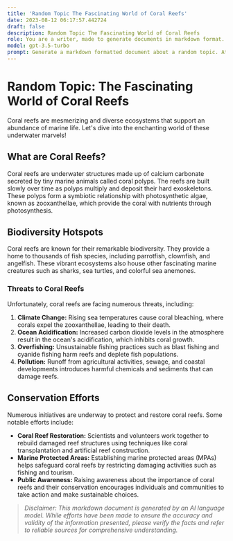 ```yaml
---
title: 'Random Topic The Fascinating World of Coral Reefs'
date: 2023-08-12 06:17:57.442724
draft: false
description: Random Topic The Fascinating World of Coral Reefs
role: You are a writer, made to generate documents in markdown format. It is very important that all of the documents you generate are in valid markdown format.
model: gpt-3.5-turbo
prompt: Generate a markdown formatted document about a random topic. At the bottom, include a disclaimer explaining that the document was generated by you. The first line of the document should be the title. Make sure that the entire document is in proper markdown format, using a mix of various tags to make the document visually appealing.
---
```


# Random Topic: The Fascinating World of Coral Reefs

Coral reefs are mesmerizing and diverse ecosystems that support an abundance of marine life. Let's dive into the enchanting world of these underwater marvels!

## What are Coral Reefs?

Coral reefs are underwater structures made up of calcium carbonate secreted by tiny marine animals called coral polyps. The reefs are built slowly over time as polyps multiply and deposit their hard exoskeletons. These polyps form a symbiotic relationship with photosynthetic algae, known as zooxanthellae, which provide the coral with nutrients through photosynthesis.

## Biodiversity Hotspots

Coral reefs are known for their remarkable biodiversity. They provide a home to thousands of fish species, including parrotfish, clownfish, and angelfish. These vibrant ecosystems also house other fascinating marine creatures such as sharks, sea turtles, and colorful sea anemones.

### Threats to Coral Reefs

Unfortunately, coral reefs are facing numerous threats, including:

1. **Climate Change:** Rising sea temperatures cause coral bleaching, where corals expel the zooxanthellae, leading to their death.
2. **Ocean Acidification:** Increased carbon dioxide levels in the atmosphere result in the ocean's acidification, which inhibits coral growth.
3. **Overfishing:** Unsustainable fishing practices such as blast fishing and cyanide fishing harm reefs and deplete fish populations.
4. **Pollution:** Runoff from agricultural activities, sewage, and coastal developments introduces harmful chemicals and sediments that can damage reefs.

## Conservation Efforts

Numerous initiatives are underway to protect and restore coral reefs. Some notable efforts include:

- **Coral Reef Restoration:** Scientists and volunteers work together to rebuild damaged reef structures using techniques like coral transplantation and artificial reef construction.
- **Marine Protected Areas:** Establishing marine protected areas (MPAs) helps safeguard coral reefs by restricting damaging activities such as fishing and tourism.
- **Public Awareness:** Raising awareness about the importance of coral reefs and their conservation encourages individuals and communities to take action and make sustainable choices.

> *Disclaimer: This markdown document is generated by an AI language model. While efforts have been made to ensure the accuracy and validity of the information presented, please verify the facts and refer to reliable sources for comprehensive understanding.*